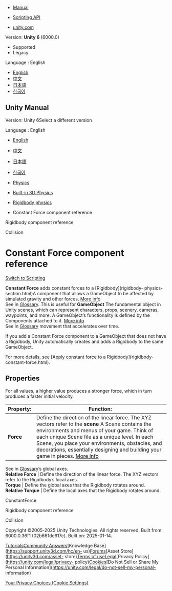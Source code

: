 [](https://docs.unity3d.com)

  * [Manual](../Manual/index.html)
  * [Scripting API](../ScriptReference/index.html)

  * [unity.com](https://unity.com/)

Version: **Unity 6** (6000.0)

  * Supported
  * Legacy

Language : English

  * [English](/Manual/class-ConstantForce.html)
  * [中文](/cn/current/Manual/class-ConstantForce.html)
  * [日本語](/ja/current/Manual/class-ConstantForce.html)
  * [한국어](/kr/current/Manual/class-ConstantForce.html)

[](https://docs.unity3d.com)

## Unity Manual

Version: Unity 6Select a different version

Language : English

  * [English](/Manual/class-ConstantForce.html)
  * [中文](/cn/current/Manual/class-ConstantForce.html)
  * [日本語](/ja/current/Manual/class-ConstantForce.html)
  * [한국어](/kr/current/Manual/class-ConstantForce.html)

  * [Physics](PhysicsSection.html)
  * [Built-in 3D Physics](PhysicsOverview.html)
  * [Rigidbody physics](rigidbody-physics-section.html)
  * Constant Force component reference

[](class-Rigidbody.html)

Rigidbody component reference

[](collision-section.html)

Collision

# Constant Force component reference

[Switch to Scripting](../ScriptReference/ConstantForce.html "Go to
ConstantForce page in the Scripting Reference")

****Constant Force**** adds constant forces to a [Rigidbody](rigidbody-
physics-section.html)A component that allows a GameObject to be affected by
simulated gravity and other forces. [More info](class-Rigidbody.html)  
See in [Glossary](Glossary.html#Rigidbody). This is useful for **GameObject**
The fundamental object in Unity scenes, which can represent characters, props,
scenery, cameras, waypoints, and more. A GameObject’s functionality is defined
by the Components attached to it. [More info](class-GameObject.html)  
See in [Glossary](Glossary.html#GameObject) movement that accelerates over
time.

If you add a Constant Force component to a GameObject that does not have a
Rigidbody, Unity automatically creates and adds a Rigidbody to the same
GameObject.

For more details, see [Apply constant force to a Rigidbody](rigidbody-
constant-force.html).

## Properties

For all values, a higher value produces a stronger force, which in turn
produces a faster initial velocity.

**Property:** | **Function:**  
---|---  
**Force** | Define the direction of the linear force. The XYZ vectors refer to the **scene** A Scene contains the environments and menus of your game. Think of each unique Scene file as a unique level. In each Scene, you place your environments, obstacles, and decorations, essentially designing and building your game in pieces. [More info](CreatingScenes.html)  
See in [Glossary](Glossary.html#Scene)’s global axes.  
**Relative Force** | Define the direction of the linear force. The XYZ vectors refer to the Rigidbody’s local axes.  
**Torque** | Define the global axes that the Rigidbody rotates around.  
**Relative Torque** | Define the local axes that the Rigidbody rotates around.  
  
ConstantForce

[](class-Rigidbody.html)

Rigidbody component reference

[](collision-section.html)

Collision

Copyright ©2005-2025 Unity Technologies. All rights reserved. Built from
6000.0.36f1 (02b661dc617c). Built on: 2025-01-14.

[Tutorials](https://learn.unity.com/)[Community
Answers](https://answers.unity3d.com)[Knowledge
Base](https://support.unity3d.com/hc/en-
us)[Forums](https://forum.unity3d.com)[Asset Store](https://unity3d.com/asset-
store)[Terms of
use](https://docs.unity3d.com/Manual/TermsOfUse.html)[Legal](https://unity.com/legal)[Privacy
Policy](https://unity.com/legal/privacy-
policy)[Cookies](https://unity.com/legal/cookie-policy)[Do Not Sell or Share
My Personal Information](https://unity.com/legal/do-not-sell-my-personal-
information)

[Your Privacy Choices (Cookie Settings)](javascript:void\(0\);)

